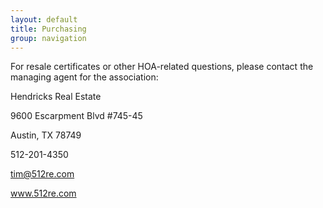 ```yaml
---
layout: default
title: Purchasing
group: navigation
---
```


For resale certificates or other HOA-related questions, please contact the managing agent for the association:

Hendricks Real Estate

9600 Escarpment Blvd #745-45

Austin, TX 78749

512-201-4350

tim@512re.com

www.512re.com